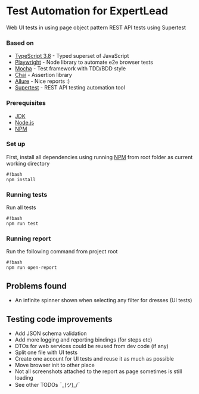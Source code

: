 # Test Automation for ExpertLead #
Web UI tests in using page object pattern
REST API tests using Supertest


### Based on ###

* [TypeScript 3.8](https://www.typescriptlang.org/) - Typed superset of JavaScript
* [Playwright](https://github.com/microsoft/playwright) - Node library to automate e2e browser tests
* [Mocha](https://mochajs.org/) - Test framework with TDD/BDD style
* [Chai](http://chaijs.com/) - Assertion library
* [Allure](https://docs.qameta.io/allure/) - Nice reports :)
* [Supertest](https://github.com/visionmedia/supertest) - REST API testing automation tool


### Prerequisites ###

* [JDK](https://www.oracle.com/java/technologies/javase-downloads.html)
* [Node.js](https://nodejs.org/en/)
* [NPM](https://www.npmjs.com/)

### Set up ###

First, install all dependencies using running [NPM](https://www.npmjs.com/) from root folder as current working directory

```
#!bash
npm install
```


### Running tests ###

Run all tests

```
#!bash
npm run test
```


### Running report ###

Run the following command from project root

```
#!bash
npm run open-report
```


## Problems found
* An infinite spinner shown when selecting any filter for dresses (UI tests)


## Testing code improvements
* Add JSON schema validation
* Add more logging and reporting bindings (for steps etc)
* DTOs for web services could be reused from dev code (if any)
* Split one file with UI tests
* Create one account for UI tests and reuse it as much as possible
* Move browser init to other place
* Not all screenshots attached to the report as page sometimes is still loading
* See other TODOs ¯\_(ツ)_/¯ 
